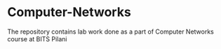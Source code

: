 # Computer-Networks
The repository contains lab work done as a part of Computer Networks course at BITS Pilani
